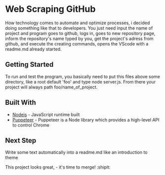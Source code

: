 # Web Scraping GitHub

How technology comes to automate and optimize processes, i decided doing something like that to developers. You just need input the name of project and program goes to github, logs in, goes to new repository page, inform the repository's name typed by you, get the project's adress from github, and execute the creating commands, opens the VScode with a readme.md already started.

## Getting Started

To run and test the program, you basically need to put this files above some directory, like a root default 'foo' and type node server.js. From there your project will always path foo/name_of_project. 

## Built With

* [Nodejs](https://nodejs.org/en/) - JavaScript runtime built
* [Puppeteer](https://pptr.dev/) - Puppeteer is a Node library which provides a high-level API to control Chrome

## Next Step

Write some text automatically into a readme.md like an introduction to theme

This project looks great, - it's time to merge! :shipit:
